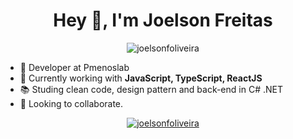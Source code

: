 <h1 align="center">Hey 👋,  I'm Joelson Freitas</h1>

<p align="center"> <img src="https://komarev.com/ghpvc/?username=joelsonfoliveira" alt="joelsonfoliveira" /> </p>

- 🔭 Developer at Pmenoslab
- 🌱 Currently working with **JavaScript, TypeScript, ReactJS**
- 📚 Studing clean code, design pattern and back-end in C# .NET
- 🤝 Looking to collaborate.


<p align="center">
  <a href="https://www.linkedin.com/in/joelsonfoliveira/" target="blank">
  <img align="center" src="https://img.shields.io/badge/linkedin-%230077B5.svg?&style=for-the-badge&logo=linkedin&logoColor=white" alt="joelsonfoliveira"/></a>
</p>
